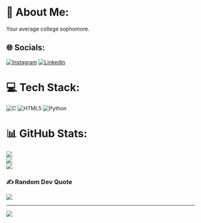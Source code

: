 # 💫 About Me:
Your average college sophomore.

## 🌐 Socials:
[![Instagram](https://img.shields.io/badge/Instagram-%23E4405F.svg?logo=Instagram&logoColor=white)](https://instagram.com/ShrayOps) [![LinkedIn](https://img.shields.io/badge/LinkedIn-%230077B5.svg?logo=linkedin&logoColor=white)](https://linkedin.com/in/ShrayOps) 

# 💻 Tech Stack:
![C](https://img.shields.io/badge/c-%2300599C.svg?style=for-the-badge&logo=c&logoColor=white) ![HTML5](https://img.shields.io/badge/html5-%23E34F26.svg?style=for-the-badge&logo=html5&logoColor=white) ![Python](https://img.shields.io/badge/python-3670A0?style=for-the-badge&logo=python&logoColor=ffdd54)

# 📊 GitHub Stats:
![](https://github-readme-stats.vercel.app/api?username=ShrayOps&theme=radical&hide_border=false&include_all_commits=false&count_private=true)<br/>
![](https://github-readme-streak-stats.herokuapp.com/?user=ShrayOps&theme=radical&hide_border=false)<br/>
![](https://github-readme-stats.vercel.app/api/top-langs/?username=ShrayOps&theme=radical&hide_border=false&include_all_commits=false&count_private=true&layout=compact)

### ✍️ Random Dev Quote
![](https://quotes-github-readme.vercel.app/api?type=horizontal&theme=radical)

---
[![](https://visitcount.itsvg.in/api?id=ShrayOps&icon=0&color=0)](https://visitcount.itsvg.in)
